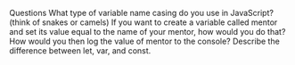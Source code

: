 Questions
What type of variable name casing do you use in JavaScript? (think of snakes or camels)
If you want to create a variable called mentor and set its value equal to the name of your mentor, how would you do that?
How would you then log the value of mentor to the console?
Describe the difference between let, var, and const.
